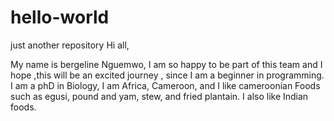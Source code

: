 # hello-world
just another repository
Hi all,

My name is bergeline Nguemwo, I am so happy to be part of this team and I hope ,this will be an excited journey , since I am a beginner in programming.
I am a phD in Biology, I am Africa, Cameroon, and I like cameroonian Foods such as egusi, pound and yam, stew, and fried plantain. I also like Indian foods.


